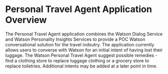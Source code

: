 # Personal Travel Agent Application Overview
The Personal Travel Agent application combines the Watson Dialog Service and Watson Personality Insights Services to provide a POC Watson conversational solution for the travel indsutry. The application currently allows users to converse with Watson for an initial intent of having lost their luggage.  The Watson Personal Travel Agent suggest possible remedies - find a clothing store to replace luggage clothing or a grocery store to replace toiletries.  Additional intents may be added at a later point in time.


